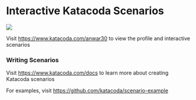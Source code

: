 # Interactive Katacoda Scenarios

[![](http://shields.katacoda.com/katacoda/anwar30/count.svg)](https://www.katacoda.com/anwar30 "Get your profile on Katacoda.com")

Visit https://www.katacoda.com/anwar30 to view the profile and interactive scenarios

### Writing Scenarios
Visit https://www.katacoda.com/docs to learn more about creating Katacoda scenarios

For examples, visit https://github.com/katacoda/scenario-example
